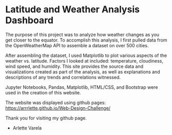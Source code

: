 # Latitude and Weather Analysis Dashboard
 
The purpose of this project was to analyze how weather changes as you get closer to the equator. To accomplish this analysis, I first pulled data from the OpenWeatherMap API to assemble a dataset on over 500 cities.

After assembling the dataset, I used Matplotlib to plot various aspects of the weather vs. latitude. Factors I looked at included: temperature, cloudiness, wind speed, and humidity. This site provides the source data and visualizations created as part of the analysis, as well as explanations and descriptions of any trends and
correlations witnessed.

Jupyter Notebooks, Pandas, Matplotlib, HTML/CSS, and Bootstrap were used in the creation of this website.

The website was displayed using github pages: https://arrrlette.github.io/Web-Design-Challenge/

Thank you for visiting my github page.

- Arlette Varela



